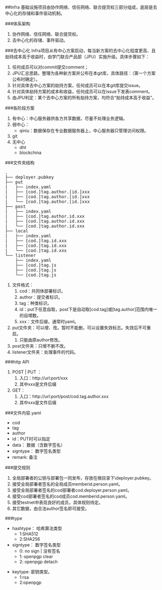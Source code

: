 ##Infra
基础设施项目由协作网络、信任网络、联合提货权三部分组成，底层是去中心化的存储和事件驱动机制。


###体系架构
1. 协作网络、信任网络、联合提货权。
2. 去中心化的存储、事件驱动。

###去中心化
Infra项目从有中心方案启动，每当新方案的去中心化程度更高、且劫持成本高于收益时，由学门联合产品部（JPU）实施升级。具体步骤如下：

1. 任何成员可以对commit提交comment；
2. JPU汇总思路，整理为各种新方案并公布在本git库，具体路径：（第一个方案公布时确定）。
3. 针对具体去中心方案的劫持方案，任何成员可以在本git库提交issue。
4. 针对具体劫持方案的成本和收益，任何成员可以在issue下发表comment。
5. 由JPU判定：某个去中心方案的所有劫持方案，均符合“劫持成本高于收益”。

###各阶段方案
1. 有中心：中心服务器供各方共享数据，尽量不处理业务逻辑。
2. 弱中心：
	* qiniu：数据保存在专业数据服务器上，中心服务器只管理访问权限。
3. git
4. 无中心
	* dht
	* blockchina

###文件夹结构
<pre>
.
├── deployer.pubkey
├── put
|   ├── index.yaml
|   ├── [cod.]tag.author.[id.]xxx
|   ├── [cod.]tag.author.[id.]xxx
|   └── [cod.]tag.author.[id.]xxx
├── post
|   ├── index.yaml
|   ├── [cod.]tag.author.id.xxx
|   ├── [cod.]tag.author.id.xxx
|   └── [cod.]tag.author.id.xxx
├── local
|   ├── index.yaml
|   ├── [cod.]tag.id.xxx
|   ├── [cod.]tag.id.xxx
|   └── [cod.]tag.id.xxx
└── listener
    ├── index.yaml
    ├── [cod.]tag.js
    ├── [cod.]tag.js
    └── [cod.]tag.js
</pre>
1. 文件格式：
	1. cod：共同体部署标识。
	2. author：提交者标识。
	3. tag：种类标识。
	4. id：put下任意自取，post下是自动取[cod.tag]或[tag.author]范围内唯一的自增数。
	5. xxx：文件后缀，通常时yaml。
2. put文件夹：可以增、改。暂时不能删，可以设置失效标志。失效后不可重启。
	1. 只能由原author修改。
3. post文件夹：只增不删不改。
4. listener文件夹：处理事件的代码。

###http API
1. POST | PUT ： 
	1. 入口：http://url:port/xxx
	2. 其中xxx是文件后缀
2. GET：
	1. 入口：http://url:port/post/cod.tag.author.xxx
	2. 其中xxx是文件后缀

###文件内容.yaml
* cod
* tag
* author
* id：PUT时可以指定
* data： 数据（含数字签名）
* signtype： 数字签名类型
* remark: 备注

###提交规则
1. 全局部署者的公钥与部署包一同发布，存放在根目录下\deployer.pubkey。
2. 接受全局部署者签名的全局成员memberid.person.yaml。
3. 接受全局部署者签名的cod部署者cod.deployer.person.yaml。
4. 接受cod部署者签名的cod成员cod.memberid.person.yaml。
5. 接受testnet中表现良好的成员，具体规则待定。
6. 其它数据，由合法author签名即可接受。

###type
* hashtype： 哈希算法类型
	* 1:SHA512
	* 2:SHA256
* signtype： 数字签名类型
	* 0: no sign | 没有签名
	* 1: openpgp clear
	* 2: openpgp detach
- keytype: 密钥类型。
	- 1:rsa
	- 2:openpgp